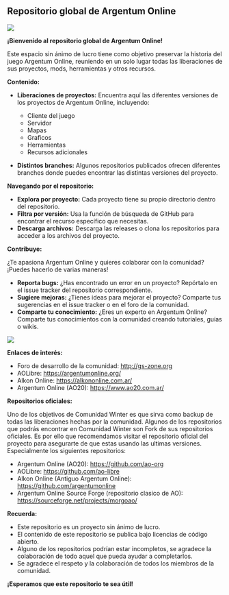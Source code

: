 ## Repositorio global de Argentum Online

<img src="https://i.imgur.com/qFJ6EoN.png"></img>

**¡Bienvenido al repositorio global de Argentum Online!**

Este espacio sin ánimo de lucro tiene como objetivo preservar la historia del juego Argentum Online, reuniendo en un solo lugar todas las liberaciones de sus proyectos, mods, herramientas y otros recursos.

**Contenido:**

* **Liberaciones de proyectos:** Encuentra aquí las diferentes versiones de los proyectos de Argentum Online, incluyendo:
    * Cliente del juego
    * Servidor
    * Mapas
    * Graficos
    * Herramientas
    * Recursos adicionales

* **Distintos branches:** Algunos repositorios publicados ofrecen diferentes branches donde puedes encontrar las distintas versiones del proyecto.

**Navegando por el repositorio:**

* **Explora por proyecto:** Cada proyecto tiene su propio directorio dentro del repositorio.
* **Filtra por versión:** Usa la función de búsqueda de GitHub para encontrar el recurso específico que necesitas.
* **Descarga archivos:** Descarga las releases o clona los repositorios para acceder a los archivos del proyecto.

**Contribuye:**

¿Te apasiona Argentum Online y quieres colaborar con la comunidad? ¡Puedes hacerlo de varias maneras!

* **Reporta bugs:** ¿Has encontrado un error en un proyecto? Repórtalo en el issue tracker del repositorio correspondiente.
* **Sugiere mejoras:** ¿Tienes ideas para mejorar el proyecto? Comparte tus sugerencias en el issue tracker o en el foro de la comunidad.
* **Comparte tu conocimiento:** ¿Eres un experto en Argentum Online? Comparte tus conocimientos con la comunidad creando tutoriales, guías o wikis.

<img src="https://i.imgur.com/zpWmR4l.png"></img>

**Enlaces de interés:**
* Foro de desarrollo de la comunidad: http://gs-zone.org
* AOLibre: https://argentumonline.org/
* Alkon Online: https://alkononline.com.ar/
* Argentum Online (AO20): https://www.ao20.com.ar/

**Repositorios oficiales:**

Uno de los objetivos de Comunidad Winter es que sirva como backup de todas las liberaciones hechas por la comunidad. Algunos de los repositorios que podrás encontrar en Comunidad Winter son Fork de sus repositorios oficiales.
Es por ello que recomendamos visitar el repositorio oficial del proyecto para asegurarte de que estas usando las ultimas versiones. Especialmente los siguientes repositorios:

* Argentum Online (AO20): https://github.com/ao-org
* AOLibre: https://github.com/ao-libre
* Alkon Online (Antiguo Argentum Online): https://github.com/argentumonline
* Argentum Online Source Forge (repositorio clasico de AO): https://sourceforge.net/projects/morgoao/

**Recuerda:**

* Este repositorio es un proyecto sin ánimo de lucro.
* El contenido de este repositorio se publica bajo licencias de código abierto.
* Alguno de los repositorios podrían estar incompletos, se agradece la colaboración de todo aquel que pueda ayudar a completarlos.
* Se agradece el respeto y la colaboración de todos los miembros de la comunidad.

**¡Esperamos que este repositorio te sea útil!**
